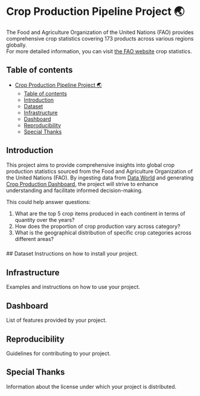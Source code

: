 # Crop Production Pipeline Project 🌏

The Food and Agriculture Organization of the United Nations (FAO) provides comprehensive crop statistics covering 173 products across various regions globally. <br>
For more detailed information, you can visit <a href = "https://www.fao.org/faostat/en/#data">the FAO website</a> crop statistics.

## Table of contents

- [Crop Production Pipeline Project 🌏](#crop-production-pipeline-project-)
  - [Table of contents](#table-of-contents)
  - [Introduction](#introduction)
  - [Dataset](#dataset)
  - [Infrastructure](#infrastructure)
  - [Dashboard](#dashboard)
  - [Reproducibility](#reproducibility)
  - [Special Thanks](#special-thanks)

## Introduction

This project aims to provide comprehensive insights into global crop production statistics sourced from the Food and Agriculture Organization of the United Nations (FAO). By ingesting data from <a href = "https://data.world/agriculture/crop-production">Data World</a> and generating <a href = "https://lookerstudio.google.com/reporting/f62e4703-b18e-491c-97f5-c34551975fa4">Crop Production Dashboard</a>, the project will strive to enhance understanding and facilitate informed decision-making. <br>

This could help answer questions:
<ol>
    <li>What are the top 5 crop items produced in each continent in terms of quantity over the years?</li>
    <li>How does the proportion of crop production vary across category?</li>
    <li>What is the geographical distribution of specific crop categories across different areas?</li>
</ol>

<h3></h3>
## Dataset
Instructions on how to install your project.

## Infrastructure
Examples and instructions on how to use your project.

## Dashboard
List of features provided by your project.

## Reproducibility
Guidelines for contributing to your project.

## Special Thanks
Information about the license under which your project is distributed.
